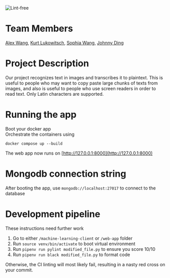 ![Lint-free](https://github.com/nyu-software-engineering/containerized-app-exercise/actions/workflows/lint.yml/badge.svg)

# Team Members
[Alex Wang](https://github.com/alw9411), [Kurt Lukowitsch](https://github.com/kl3641), [Sophia Wang](https://github.com/s-m-wang), [Johnny Ding](https://github.com/yd2960)


# Project Description
Our project recognizes text in images and transcribes it to plaintext. This is useful to people who may want to copy paste large chunks of texts from images, and also is useful to people who use screen readers in order to read text. Only Latin characters are supported.


# Running the app
Boot your docker app\
Orchestrate the containers using
```
docker compose up --build
```
The web app now runs on [http://127.0.0.1:8000](http://127.0.0.1:8000)

# Mongodb connection string
After booting the app, use ```mongodb://localhost:27017``` to connect to the database


# Development pipeline
These instructions need further work
1. Go to either ```/machine-learning-client``` or ```/web-app``` folder
1. Run ```source venv/bin/activate``` to boot virtual environment
1. Run ```pipenv run pylint modified_file.py``` to ensure you score 10/10
1. Run ```pipenv run black modified_file.py``` to format code

Otherwise, the CI linting will most likely fail, resulting in a nasty red cross on your commit.